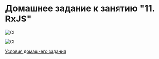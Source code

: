 # Домашнее задание к занятию "11. RxJS"

![CI](https://github.com/DnD-developer/ahj-homeworks-rxjs-front/actions/workflows/deploy.yml/badge.svg?branch=master)

![CI](https://github.com/DnD-developer/ahj-homeworks-rxjs-front/actions/workflows/build.yml/badge.svg?branch=dev)

[Условия домашнего задания](https://github.com/netology-code/ahj-homeworks/tree/video/rxjs)
